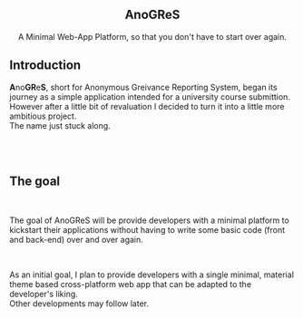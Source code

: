 <h2 align="center">AnoGReS</h2>
<p align="center">
    A Minimal Web-App Platform, so that you don't have to start over again.
</p>

## Introduction
<p>
<b>A</b>no<b>GR</b>e<b>S</b>, short for Anonymous Greivance Reporting System, began its journey as a simple application intended for a university course submittion. However after a little bit of revaluation I decided to turn it into a little more ambitious project.<br/>
The name just stuck along.
</p>

<br />
<br />

## The goal
<br />

<p>
The goal of AnoGReS will be provide developers with a minimal platform to kickstart their applications without having to write some basic code (front and back-end) over and over again.
</p>

<br />

<p>
As an initial goal, I plan to provide developers with a single minimal, material theme based cross-platform web app that can be adapted to the developer's liking.<br />
Other developments may follow later.
</p>